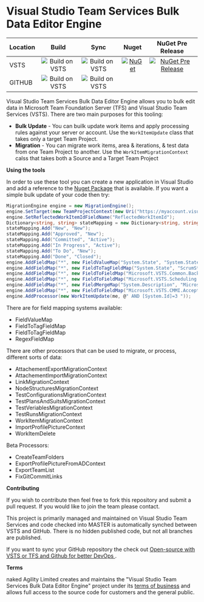 # Visual Studio Team Services Bulk Data Editor Engine



| Location        | Build           | Sync           | Nuget | NuGet Pre Release |
| ------------- |:-------------:|:-------------:|:-------------:|:-------------:|
| VSTS      | ![Build on VSTS](https://nkdagility.visualstudio.com/_apis/public/build/definitions/1b52ce63-eccc-41c8-88f9-ae6ebeefdc63/57/badge) | ![Build on VSTS](https://nkdagility.visualstudio.com/_apis/public/build/definitions/1b52ce63-eccc-41c8-88f9-ae6ebeefdc63/58/badge) | [![NuGet](https://img.shields.io/nuget/v/VSTS.DataBulkEditor.Engine.svg?maxAge=2592000)]() | [![NuGet Pre Release](https://img.shields.io/nuget/vpre/VSTS.DataBulkEditor.Engine.svg?maxAge=2592000)]() |
| GITHUB      | ![Build on VSTS](https://nkdagility.visualstudio.com/_apis/public/build/definitions/1b52ce63-eccc-41c8-88f9-ae6ebeefdc63/60/badge)     | ![Build on VSTS](https://nkdagility.visualstudio.com/_apis/public/build/definitions/1b52ce63-eccc-41c8-88f9-ae6ebeefdc63/59/badge)      | | |






Visual Studio Team Services Bulk Data Editor Engine allows you to bulk edit data in Microsoft Team Foundation Server (TFS) and Visual Studio Team Services (VSTS). There are two main purposes for this tooling:

- **Bulk Update** - You can builk update work items and apply processing rules against your server or account. Use the `WorkItemUpdate` class that takes only a target Team Project. 
- **Migration** - You can migrate work items, area & iterations, & test data from one Team Project to another. Use the `WorkItemMigrationContext` calss that takes both a Source and a Target Team Project

**Using the tools**

In order to use these tool you can create a new application in Visual Studio and add a reference to the [Nuget Package]() that is available. If you want a simple bulk update of your code then try:

```csharp
MigrationEngine engine = new MigrationEngine();
engine.SetTarget(new TeamProjectContext(new Uri("https://myaccount.visualstudio.com/"), "MyFirstTeamProject"));
engine.SetReflectedWorkItemIdFieldName("ReflectedWorkItemId");
Dictionary<string, string> stateMapping = new Dictionary<string, string>();
stateMapping.Add("New", "New");
stateMapping.Add("Approved", "New");
stateMapping.Add("Committed", "Active");
stateMapping.Add("In Progress", "Active");
stateMapping.Add("To Do", "New");
stateMapping.Add("Done", "Closed");
engine.AddFieldMap("*", new FieldValueMap("System.State", "System.State", stateMapping));
engine.AddFieldMap("*", new FieldToTagFieldMap("System.State", "ScrumState:{0}"));
engine.AddFieldMap("*", new FieldToFieldMap("Microsoft.VSTS.Common.BacklogPriority", "Microsoft.VSTS.Common.StackRank"));
engine.AddFieldMap("*", new FieldToFieldMap("Microsoft.VSTS.Scheduling.Effort", "Microsoft.VSTS.Scheduling.StoryPoints"));
engine.AddFieldMap("*", new FieldMergeMap("System.Description", "Microsoft.VSTS.Common.AcceptanceCriteria", "System.Description", @"{0} <br/><br/><h3>Acceptance Criteria</h3>{1}"));
engine.AddFieldMap("*", new FieldToFieldMap("Microsoft.VSTS.CMMI.AcceptanceCriteria", "COMPANY.DEVISION.Analysis"));
engine.AddProcessor(new WorkItemUpdate(me, @" AND [System.Id]=3 "));
```

There are for field mapping systems available:

- FieldValueMap
- FieldToTagFieldMap
- FieldToTagFieldMap
- RegexFieldMap

There are other processors that can be used to migrate, or process, different sorts of data:

- AttachementExportMigrationContext
- AttachementImportMigrationContext
- LinkMigrationContext
- NodeStructuresMigrationContext
- TestConfigurationsMigrationContext
- TestPlansAndSuitsMigrationContext
- TestVeriablesMigrationContext
- TestRunsMigrationContext
- WorkItemMigrationContext
- ImportProfilePictureContext
- WorkItemDelete


Beta Processors:

- CreateTeamFolders
- ExportProfilePictureFromADContext
- ExportTeamList
- FixGitCommitLinks

**Contributing**

If you wish to contribute then feel free to fork this repository and submit a pull request. If you would like to join the team please contact.

This project is primarily managed and maintained on Visual Studio Team Services and code checked into MASTER is automatically synched between VSTS and GitHub. There is no hidden published code, but not all branches are published.

If you want to sync your GitHub repository the check out [Open-source with VSTS or TFS and Github for better DevOps
](https://nkdagility.com/open-source-vsts-tfs-github-better-devops/).

**Terms**

naked Agility Limited creates and maintains the "Visual Studio Team Services Bulk Data Editor Engine" project under its [terms of business](https://nkdagility.com/company/consulting-terms-of-business/) and allows full access to the source code for customers and the general public. 


